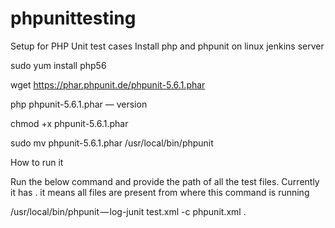 # phpunittesting

Setup for PHP Unit test cases
Install php and phpunit on linux jenkins server

sudo yum install php56

wget https://phar.phpunit.de/phpunit-5.6.1.phar

php phpunit-5.6.1.phar — version

chmod +x phpunit-5.6.1.phar

sudo mv phpunit-5.6.1.phar /usr/local/bin/phpunit


How to run it

Run the below command and provide the path of all the test files. Currently it has . it means all files are present from where this command is running

/usr/local/bin/phpunit — log-junit test.xml -c phpunit.xml .
